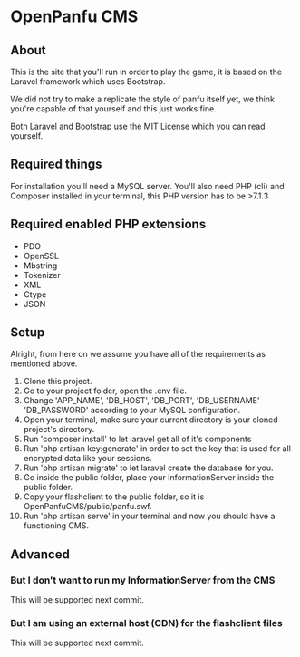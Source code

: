 # OpenPanfu CMS

## About
This is the site that you'll run in order to play the game, it is based on the Laravel framework which uses Bootstrap.

We did not try to make a replicate the style of panfu itself yet, we think you're capable of that yourself and this just works fine.

Both Laravel and Bootstrap use the MIT License which you can read yourself.

## Required things

For installation you'll need a MySQL server.
You'll also need PHP (cli) and Composer installed in your terminal, this PHP version has to be >7.1.3


## Required enabled PHP extensions

* PDO
* OpenSSL
* Mbstring
* Tokenizer
* XML
* Ctype
* JSON

## Setup

Alright, from here on we assume you have all of the requirements as mentioned above.

1. Clone this project.
2. Go to your project folder, open the .env file.
3. Change 'APP_NAME', 'DB_HOST', 'DB_PORT', 'DB_USERNAME' 'DB_PASSWORD' according to your MySQL configuration.
4. Open your terminal, make sure your current directory is your cloned project's directory.
5. Run 'composer install' to let laravel get all of it's components
6. Run 'php artisan key:generate' in order to set the key that is used for all encrypted data like your sessions.
7. Run 'php artisan migrate' to let laravel create the database for you.
8. Go inside the public folder, place your InformationServer inside the public folder.
9. Copy your flashclient to the public folder, so it is OpenPanfuCMS/public/panfu.swf.
10. Run 'php artisan serve' in your terminal and now you should have a functioning CMS. 


## Advanced

### But I don't want to run my InformationServer from the CMS
This will be supported next commit.
### But I am using an external host (CDN) for the flashclient files
This will be supported next commit.